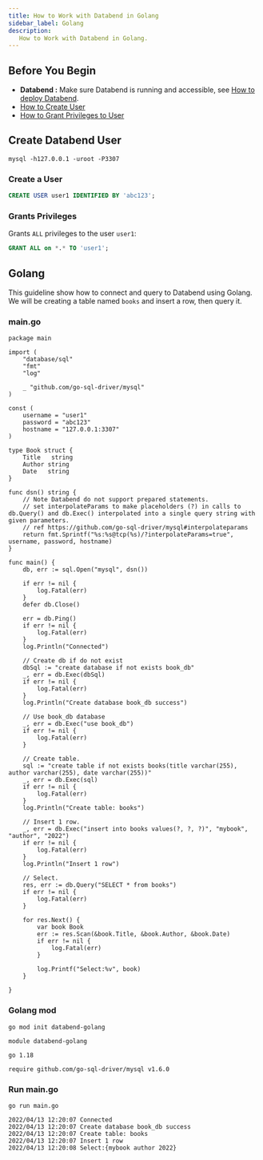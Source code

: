 ```yaml
---
title: How to Work with Databend in Golang
sidebar_label: Golang
description:
   How to Work with Databend in Golang.
---
```


## Before You Begin

* **Databend :** Make sure Databend is running and accessible, see [How to deploy Databend](/doc/deploy).
* [How to Create User](../30-reference/30-sql/00-ddl/30-user/01-user-create-user.md)
* [How to Grant Privileges to User](../30-reference/30-sql/00-ddl/30-user/10-grant-privileges.md)
 
## Create Databend User

```shell
mysql -h127.0.0.1 -uroot -P3307
```

### Create a User 

```sql title='mysql>'
CREATE USER user1 IDENTIFIED BY 'abc123';
```

### Grants Privileges

Grants `ALL` privileges to the user `user1`:
```sql title='mysql>'
GRANT ALL on *.* TO 'user1';
```

## Golang

This guideline show how to connect and query to Databend using Golang. We will be creating a table named `books` and insert a row, then query it.

### main.go 

```text title='main.go'
package main

import (
	"database/sql"
	"fmt"
	"log"

	_ "github.com/go-sql-driver/mysql"
)

const (
	username = "user1"
	password = "abc123"
	hostname = "127.0.0.1:3307"
)

type Book struct {
	Title   string
	Author string
	Date   string
}

func dsn() string {
	// Note Databend do not support prepared statements.
	// set interpolateParams to make placeholders (?) in calls to db.Query() and db.Exec() interpolated into a single query string with given parameters.
	// ref https://github.com/go-sql-driver/mysql#interpolateparams
	return fmt.Sprintf("%s:%s@tcp(%s)/?interpolateParams=true", username, password, hostname)
}

func main() {
	db, err := sql.Open("mysql", dsn())

	if err != nil {
		log.Fatal(err)
	}
	defer db.Close()

	err = db.Ping()
	if err != nil {
		log.Fatal(err)
	}
	log.Println("Connected")

	// Create db if do not exist
	dbSql := "create database if not exists book_db"
	_, err = db.Exec(dbSql)
	if err != nil {
		log.Fatal(err)
	}
	log.Println("Create database book_db success")

	// Use book_db database
	_, err = db.Exec("use book_db")
	if err != nil {
		log.Fatal(err)
	}

	// Create table.
	sql := "create table if not exists books(title varchar(255), author varchar(255), date varchar(255))"
	_, err = db.Exec(sql)
	if err != nil {
		log.Fatal(err)
	}
	log.Println("Create table: books")

	// Insert 1 row.
	_, err = db.Exec("insert into books values(?, ?, ?)", "mybook", "author", "2022")
	if err != nil {
		log.Fatal(err)
	}
	log.Println("Insert 1 row")

	// Select.
	res, err := db.Query("SELECT * from books")
	if err != nil {
		log.Fatal(err)
	}

	for res.Next() {
		var book Book
		err := res.Scan(&book.Title, &book.Author, &book.Date)
		if err != nil {
			log.Fatal(err)
		}

		log.Printf("Select:%v", book)
	}

}
```

### Golang mod

```text
go mod init databend-golang
```

```text title='go.mod'
module databend-golang

go 1.18

require github.com/go-sql-driver/mysql v1.6.0
```

### Run main.go

```shell
go run main.go
```

```text title='Outputs'
2022/04/13 12:20:07 Connected
2022/04/13 12:20:07 Create database book_db success
2022/04/13 12:20:07 Create table: books
2022/04/13 12:20:07 Insert 1 row
2022/04/13 12:20:08 Select:{mybook author 2022}
```
